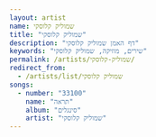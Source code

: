 ```yaml
---
layout: artist
name: שמוליק קלוסקי
title: "שמוליק קלוסקי"
description: "דף האמן שמוליק קלוסקי"
keywords: "שירים, מוזיקה, שמוליק קלוסקי"
permalink: /artists/שמוליק-קלוסקי/
redirect_from:
  - /artists/list/שמוליק קלוסקי
songs:
  - number: "33100"
    name: "תראה"
    album: "סינגלים"
    artist: "שמוליק קלוסקי"
---
```

